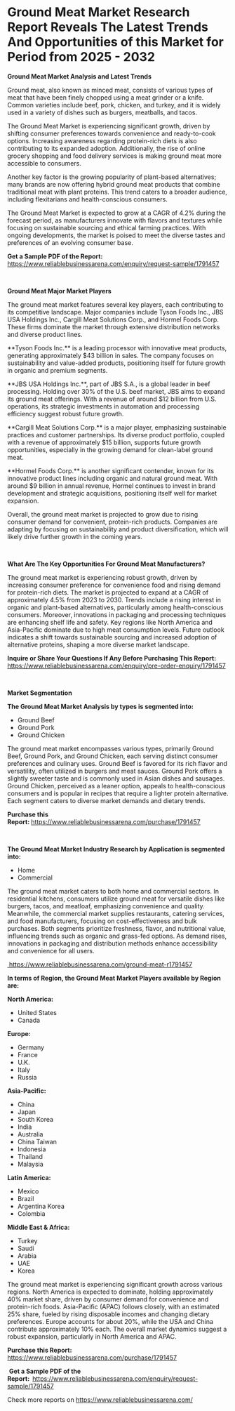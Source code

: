 <p><h1>Ground Meat Market Research Report Reveals The Latest Trends And Opportunities of this Market for Period from 2025 - 2032</h1></p><p><strong>Ground Meat Market Analysis and Latest Trends</strong></p>
<p><p>Ground meat, also known as minced meat, consists of various types of meat that have been finely chopped using a meat grinder or a knife. Common varieties include beef, pork, chicken, and turkey, and it is widely used in a variety of dishes such as burgers, meatballs, and tacos. </p><p>The Ground Meat Market is experiencing significant growth, driven by shifting consumer preferences towards convenience and ready-to-cook options. Increasing awareness regarding protein-rich diets is also contributing to its expanded adoption. Additionally, the rise of online grocery shopping and food delivery services is making ground meat more accessible to consumers. </p><p>Another key factor is the growing popularity of plant-based alternatives; many brands are now offering hybrid ground meat products that combine traditional meat with plant proteins. This trend caters to a broader audience, including flexitarians and health-conscious consumers. </p><p>The Ground Meat Market is expected to grow at a CAGR of 4.2% during the forecast period, as manufacturers innovate with flavors and textures while focusing on sustainable sourcing and ethical farming practices. With ongoing developments, the market is poised to meet the diverse tastes and preferences of an evolving consumer base.</p></p>
<p><strong>Get a Sample PDF of the Report:&nbsp;</strong> <a href="https://www.reliablebusinessarena.com/enquiry/request-sample/1791457?utm_campaign=2175&utm_medium=2&utm_source=Github&utm_content=ia&utm_term=07042025&utm_id=ground-meat">https://www.reliablebusinessarena.com/enquiry/request-sample/1791457</a></p>
<p>&nbsp;</p>
<p><strong>Ground Meat Major Market Players</strong></p>
<p><p>The ground meat market features several key players, each contributing to its competitive landscape. Major companies include Tyson Foods Inc., JBS USA Holdings Inc., Cargill Meat Solutions Corp., and Hormel Foods Corp. These firms dominate the market through extensive distribution networks and diverse product lines.</p><p>**Tyson Foods Inc.** is a leading processor with innovative meat products, generating approximately $43 billion in sales. The company focuses on sustainability and value-added products, positioning itself for future growth in organic and premium segments.</p><p>**JBS USA Holdings Inc.**, part of JBS S.A., is a global leader in beef processing. Holding over 30% of the U.S. beef market, JBS aims to expand its ground meat offerings. With a revenue of around $12 billion from U.S. operations, its strategic investments in automation and processing efficiency suggest robust future growth.</p><p>**Cargill Meat Solutions Corp.** is a major player, emphasizing sustainable practices and customer partnerships. Its diverse product portfolio, coupled with a revenue of approximately $15 billion, supports future growth opportunities, especially in the growing demand for clean-label ground meat.</p><p>**Hormel Foods Corp.** is another significant contender, known for its innovative product lines including organic and natural ground meat. With around $9 billion in annual revenue, Hormel continues to invest in brand development and strategic acquisitions, positioning itself well for market expansion.</p><p>Overall, the ground meat market is projected to grow due to rising consumer demand for convenient, protein-rich products. Companies are adapting by focusing on sustainability and product diversification, which will likely drive further growth in the coming years.</p></p>
<p>&nbsp;</p>
<p><strong>What Are The Key Opportunities For Ground Meat Manufacturers?</strong></p>
<p><p>The ground meat market is experiencing robust growth, driven by increasing consumer preference for convenience food and rising demand for protein-rich diets. The market is projected to expand at a CAGR of approximately 4.5% from 2023 to 2030. Trends include a rising interest in organic and plant-based alternatives, particularly among health-conscious consumers. Moreover, innovations in packaging and processing techniques are enhancing shelf life and safety. Key regions like North America and Asia-Pacific dominate due to high meat consumption levels. Future outlook indicates a shift towards sustainable sourcing and increased adoption of alternative proteins, shaping a more diverse market landscape.</p></p>
<p><strong>Inquire or Share Your Questions If Any Before Purchasing This Report:</strong> <a href="https://www.reliablebusinessarena.com/enquiry/pre-order-enquiry/1791457?utm_campaign=2175&utm_medium=2&utm_source=Github&utm_content=ia&utm_term=07042025&utm_id=ground-meat">https://www.reliablebusinessarena.com/enquiry/pre-order-enquiry/1791457</a></p>
<p>&nbsp;</p>
<p><strong>Market Segmentation</strong></p>
<p><strong>The Ground Meat Market Analysis by types is segmented into:</strong></p>
<p><ul><li>Ground Beef</li><li>Ground Pork</li><li>Ground Chicken</li></ul></p>
<p><p>The ground meat market encompasses various types, primarily Ground Beef, Ground Pork, and Ground Chicken, each serving distinct consumer preferences and culinary uses. Ground Beef is favored for its rich flavor and versatility, often utilized in burgers and meat sauces. Ground Pork offers a slightly sweeter taste and is commonly used in Asian dishes and sausages. Ground Chicken, perceived as a leaner option, appeals to health-conscious consumers and is popular in recipes that require a lighter protein alternative. Each segment caters to diverse market demands and dietary trends.</p></p>
<p><strong>Purchase this Report:&nbsp;</strong><a href="https://www.reliablebusinessarena.com/purchase/1791457?utm_campaign=2175&utm_medium=2&utm_source=Github&utm_content=ia&utm_term=07042025&utm_id=ground-meat">https://www.reliablebusinessarena.com/purchase/1791457</a></p>
<p>&nbsp;</p>
<p><strong>The Ground Meat Market Industry Research by Application is segmented into:</strong></p>
<p><ul><li>Home</li><li>Commercial</li></ul></p>
<p><p>The ground meat market caters to both home and commercial sectors. In residential kitchens, consumers utilize ground meat for versatile dishes like burgers, tacos, and meatloaf, emphasizing convenience and quality. Meanwhile, the commercial market supplies restaurants, catering services, and food manufacturers, focusing on cost-effectiveness and bulk purchases. Both segments prioritize freshness, flavor, and nutritional value, influencing trends such as organic and grass-fed options. As demand rises, innovations in packaging and distribution methods enhance accessibility and convenience for all users.</p></p>
<p><a href="https://www.reliablebusinessarena.com/ground-meat-r1791457?utm_campaign=2175&utm_medium=2&utm_source=Github&utm_content=ia&utm_term=07042025&utm_id=ground-meat">&nbsp;https://www.reliablebusinessarena.com/ground-meat-r1791457</a></p>
<p><strong>In terms of Region, the Ground Meat Market Players available by Region are:</strong></p>
<p>
    <p> <strong> North America: </strong>
        <ul>
            <li>United States</li>
            <li>Canada</li>
        </ul>
        </p> 
    <p> <strong> Europe: </strong>
        <ul>
            <li>Germany</li>
            <li>France</li>
            <li>U.K.</li>
            <li>Italy</li>
            <li>Russia</li>
        </ul>
        </p> 
    <p> <strong> Asia-Pacific: </strong>
        <ul>
            <li>China</li>
            <li>Japan</li>
            <li>South Korea</li>
            <li>India</li>
            <li>Australia</li>
            <li>China Taiwan</li>
            <li>Indonesia</li>
            <li>Thailand</li>
            <li>Malaysia</li>
        </ul>
        </p> 
    <p> <strong> Latin America: </strong>
        <ul>
            <li>Mexico</li>
            <li>Brazil</li>
            <li>Argentina Korea</li>
            <li>Colombia</li>
        </ul>
        </p> 
    <p> <strong> Middle East & Africa: </strong>
        <ul>
            <li>Turkey</li>
            <li>Saudi</li>
            <li>Arabia</li>
            <li>UAE</li>
            <li>Korea</li>
        </ul>
    </p>
    </p>
<p><p>The ground meat market is experiencing significant growth across various regions. North America is expected to dominate, holding approximately 40% market share, driven by consumer demand for convenience and protein-rich foods. Asia-Pacific (APAC) follows closely, with an estimated 25% share, fueled by rising disposable incomes and changing dietary preferences. Europe accounts for about 20%, while the USA and China contribute approximately 10% each. The overall market dynamics suggest a robust expansion, particularly in North America and APAC.</p></p>
<p><strong>Purchase this Report: </strong><a href="https://www.reliablebusinessarena.com/purchase/1791457?utm_campaign=2175&utm_medium=2&utm_source=Github&utm_content=ia&utm_term=07042025&utm_id=ground-meat">https://www.reliablebusinessarena.com/purchase/1791457</a></p>
<p>&nbsp;<strong>Get a Sample PDF of the Report:&nbsp;&nbsp;</strong><a href="https://www.reliablebusinessarena.com/enquiry/request-sample/1791457?utm_campaign=2175&utm_medium=2&utm_source=Github&utm_content=ia&utm_term=07042025&utm_id=ground-meat">https://www.reliablebusinessarena.com/enquiry/request-sample/1791457</a></p>
<p><strong></strong></p>
<p>Check more reports on <a href="https://www.reliablebusinessarena.com/?utm_campaign=2175&utm_medium=2&utm_source=Github&utm_content=ia&utm_term=07042025&utm_id=ground-meat">https://www.reliablebusinessarena.com/</a></p>